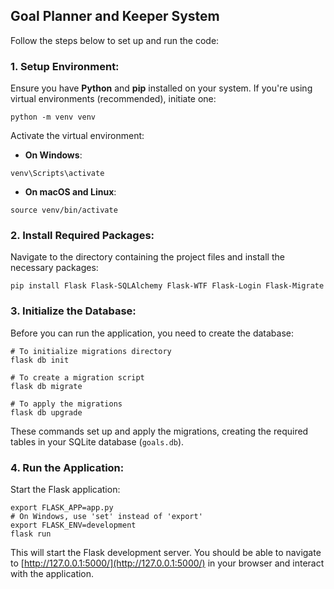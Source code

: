 ## Goal Planner and Keeper System

Follow the steps below to set up and run the code:

### 1. Setup Environment:

Ensure you have **Python** and **pip** installed on your system. If you're using virtual environments (recommended), initiate one:
```
python -m venv venv
```
Activate the virtual environment:

- **On Windows**:
```
venv\Scripts\activate
```

- **On macOS and Linux**:
```
source venv/bin/activate
```

### 2. Install Required Packages:

Navigate to the directory containing the project files and install the necessary packages:
```
pip install Flask Flask-SQLAlchemy Flask-WTF Flask-Login Flask-Migrate
```

### 3. Initialize the Database:

Before you can run the application, you need to create the database:
```
# To initialize migrations directory
flask db init

# To create a migration script
flask db migrate

# To apply the migrations
flask db upgrade
```
These commands set up and apply the migrations, creating the required tables in your SQLite database (`goals.db`).

### 4. Run the Application:

Start the Flask application:
```
export FLASK_APP=app.py 
# On Windows, use 'set' instead of 'export'
export FLASK_ENV=development
flask run
```
This will start the Flask development server. You should be able to navigate to [http://127.0.0.1:5000/](http://127.0.0.1:5000/) in your browser and interact with the application.
